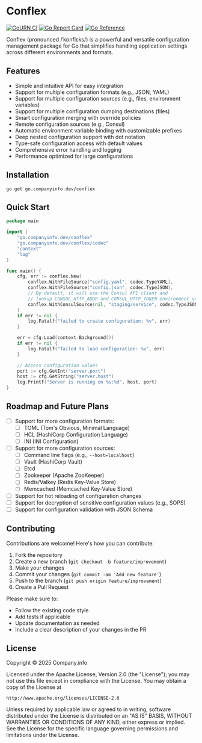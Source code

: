 # Conflex

[![GoURN CI](https://github.com/companyinfo/conflex/actions/workflows/ci.yaml/badge.svg)](https://github.com/companyinfo/conflex/actions/workflows/ci.yaml) [![Go Report Card](https://goreportcard.com/badge/go.companyinfo.dev/conflex)](https://goreportcard.com/report/go.companyinfo.dev/conflex) [![Go Reference](https://pkg.go.dev/badge/go.companyinfo.dev/conflex.svg)](https://pkg.go.dev/go.companyinfo.dev/conflex)

Conflex (pronounced /ˈkɒnflɛks/) is a powerful and versatile configuration management package for Go that simplifies
handling application settings across different environments and formats.

## Features

- Simple and intuitive API for easy integration
- Support for multiple configuration formats (e.g., JSON, YAML)
- Support for multiple configuration sources (e.g., files, environment variables)
- Support for multiple configuration dumping destinations (files)
- Smart configuration merging with override policies
- Remote configuration sources (e.g., Consul)
- Automatic environment variable binding with customizable prefixes
- Deep nested configuration support with dot notation
- Type-safe configuration access with default values
- Comprehensive error handling and logging
- Performance optimized for large configurations

## Installation

```shell
go get go.companyinfo.dev/conflex
```

## Quick Start

```go
package main

import (
	"go.companyinfo.dev/conflex"
	"go.companyinfo.dev/conflex/codec"
	"context"
	"log"
)

func main() {
	cfg, err := conflex.New(
		conflex.WithFileSource("config.yaml", codec.TypeYAML),
		conflex.WithFileSource("config.json", codec.TypeJSON),
		// By default, it will use the Consul API client and 
		// lookup CONSUL_HTTP_ADDR and CONSUL_HTTP_TOKEN environment variables
		conflex.WithConsulSource(nil, "staging/service", codec.TypeJSON),
	)
	if err != nil {
		log.Fatalf("failed to create configuration: %v", err)
	}

	err = cfg.Load(context.Background())
	if err != nil {
		log.Fatalf("failed to load configuration: %v", err)
	}

	// Access configuration values
	port := cfg.GetInt("server.port")
	host := cfg.GetString("server.host")
	log.Printf("Server is running on %s:%d", host, port)
}

```

## Roadmap and Future Plans

- [ ] Support for more configuration formats:
    - [ ] TOML (Tom's Obvious, Minimal Language)
    - [ ] HCL (HashiCorp Configuration Language)
    - [ ] INI (INI Configuration)
- [ ] Support for more configuration sources:
    - [ ] Command line flags (e.g., `--host=localhost`)
    - [ ] Vault (HashiCorp Vault)
    - [ ] Etcd
    - [ ] Zookeeper (Apache ZooKeeper)
    - [ ] Redis/Valkey (Redis Key-Value Store)
    - [ ] Memcached (Memcached Key-Value Store)
- [ ] Support for hot reloading of configuration changes
- [ ] Support for decryption of sensitive configuration values (e.g., SOPS)
- [ ] Support for configuration validation with JSON Schema

## Contributing

Contributions are welcome! Here's how you can contribute:

1. Fork the repository
2. Create a new branch (`git checkout -b feature/improvement`)
3. Make your changes
4. Commit your changes (`git commit -am 'Add new feature'`)
5. Push to the branch (`git push origin feature/improvement`)
6. Create a Pull Request

Please make sure to:

- Follow the existing code style
- Add tests if applicable
- Update documentation as needed
- Include a clear description of your changes in the PR

## License

Copyright &copy; 2025 Company.info

Licensed under the Apache License, Version 2.0 (the "License");
you may not use this file except in compliance with the License.
You may obtain a copy of the License at

    http://www.apache.org/licenses/LICENSE-2.0

Unless required by applicable law or agreed to in writing, software
distributed under the License is distributed on an "AS IS" BASIS,
WITHOUT WARRANTIES OR CONDITIONS OF ANY KIND, either express or implied.
See the License for the specific language governing permissions and
limitations under the License.
